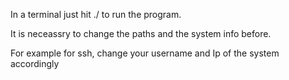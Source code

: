 In a terminal just hit ./ to run the program.

It is neceassry to change the paths and the system info before.

For example for ssh, change your username and Ip of the system accordingly
